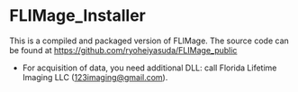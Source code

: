 # FLIMage_Installer

This is a compiled and packaged version of FLIMage. The source code can be found at https://github.com/ryoheiyasuda/FLIMage_public

* For acquisition of data, you need additional DLL: call Florida Lifetime Imaging LLC (123imaging@gmail.com).
